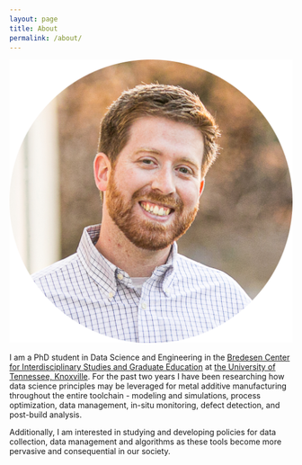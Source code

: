 ```yaml
---
layout: page
title: About
permalink: /about/
---
```


![img_headshot][headshot]

I am a PhD student in Data Science and Engineering in the
[Bredesen Center for Interdisciplinary Studies and Graduate Education](https://bredesencenter.utk.edu) at
[the University of Tennessee, Knoxville](https://www.utk.edu). For the past two years I have been researching how data
science principles may be leveraged for metal additive manufacturing throughout the entire toolchain - modeling and
simulations, process optimization, data management, in-situ monitoring, defect detection, and post-build analysis.

Additionally, I am interested in studying and developing policies for data collection, data management and algorithms
as these tools become more pervasive and consequential in our society.

[headshot]: /assets/images/william-halsey-headshot-round.png